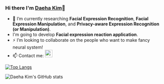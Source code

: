 ### Hi there I'm [Daeha Kim](https://kdhht2334.github.io)👋

- 🌱 I’m currently researching __Facial Expression Recognition__, __Facial Expression Manipulation__, and __Privacy-aware Expression Recognition (or Manipulation)__.
- I'm going to develop __Facial expression reaction application__.
- ⚡ I’m looking to collaborate on the people who want to make fancy neural system!
- 📫 Contact me: <a href="mailto:kdhht5022@gmail.com"><code><img src="https://upload.wikimedia.org/wikipedia/commons/4/4e/Mail_%28iOS%29.svg" width="24"/></code></a>

[![Top Langs](https://github-readme-stats.vercel.app/api/top-langs/?username=kdhht2334&langs_count=8)](https://github.com/kdhht2334/github-readme-stats)

<!--
**kdhht2334/kdhht2334** is a ✨ _special_ ✨ repository because its `README.md` (this file) appears on your GitHub profile.

Here are some ideas to get you started:

- 🤔 I’m looking for help with ...
- 💬 Ask me about ...
- 📫 How to reach me: ...
- 😄 Pronouns: ...
- 👯 Fun fact: ...
-->

![Daeha Kim's GitHub stats](https://github-readme-stats.vercel.app/api?username=kdhht2334&show_icons=true&theme=tokyonight)
